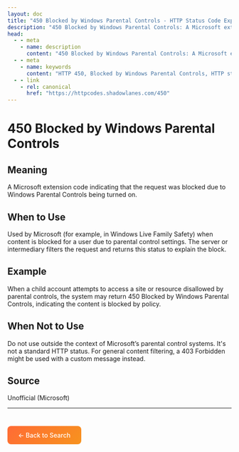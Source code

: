 ```yaml
---
layout: doc
title: "450 Blocked by Windows Parental Controls - HTTP Status Code Explained"
description: "450 Blocked by Windows Parental Controls: A Microsoft extension code indicating that the request was blocked due to Windows Parental Controls being turned on..."
head:
  - - meta
    - name: description
      content: "450 Blocked by Windows Parental Controls: A Microsoft extension code indicating that the request was blocked due to Windows Parental Controls being turned on..."
  - - meta
    - name: keywords
      content: "HTTP 450, Blocked by Windows Parental Controls, HTTP status code, REST API, web development"
  - - link
    - rel: canonical
      href: "https://httpcodes.shadowlanes.com/450"
---
```


# 450 Blocked by Windows Parental Controls

## Meaning

A Microsoft extension code indicating that the request was blocked due to Windows Parental Controls being turned on.

## When to Use

Used by Microsoft (for example, in Windows Live Family Safety) when content is blocked for a user due to parental control settings. The server or intermediary filters the request and returns this status to explain the block.

## Example

When a child account attempts to access a site or resource disallowed by parental controls, the system may return 450 Blocked by Windows Parental Controls, indicating the content is blocked by policy.

## When Not to Use

Do not use outside the context of Microsoft’s parental control systems. It's not a standard HTTP status. For general content filtering, a 403 Forbidden might be used with a custom message instead.

## Source

Unofficial (Microsoft)

---

<div style="margin-top: 40px;">
  <a href="/" style="display: inline-block; padding: 12px 24px; background: linear-gradient(135deg, #ff6b35, #f7931e); color: white; text-decoration: none; border-radius: 8px; font-weight: 500;">← Back to Search</a>
</div>
